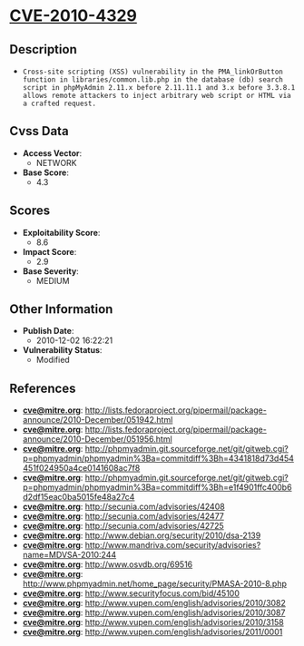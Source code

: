 
# [CVE-2010-4329](http://lists.fedoraproject.org/pipermail/package-announce/2010-December/051942.html)

## Description

- `Cross-site scripting (XSS) vulnerability in the PMA_linkOrButton function in libraries/common.lib.php in the database (db) search script in phpMyAdmin 2.11.x before 2.11.11.1 and 3.x before 3.3.8.1 allows remote attackers to inject arbitrary web script or HTML via a crafted request.`

## Cvss Data

- **Access Vector**:
  - NETWORK
- **Base Score**:
  - 4.3

## Scores

- **Exploitability Score**:
  - 8.6
- **Impact Score**:
  - 2.9
- **Base Severity**:
  - MEDIUM

## Other Information

- **Publish Date**:
  - 2010-12-02 16:22:21
- **Vulnerability Status**:
  - Modified

## References

- **cve@mitre.org**: http://lists.fedoraproject.org/pipermail/package-announce/2010-December/051942.html
- **cve@mitre.org**: http://lists.fedoraproject.org/pipermail/package-announce/2010-December/051956.html
- **cve@mitre.org**: http://phpmyadmin.git.sourceforge.net/git/gitweb.cgi?p=phpmyadmin/phpmyadmin%3Ba=commitdiff%3Bh=4341818d73d454451f024950a4ce0141608ac7f8
- **cve@mitre.org**: http://phpmyadmin.git.sourceforge.net/git/gitweb.cgi?p=phpmyadmin/phpmyadmin%3Ba=commitdiff%3Bh=e1f4901ffc400b6d2df15eac0ba5015fe48a27c4
- **cve@mitre.org**: http://secunia.com/advisories/42408
- **cve@mitre.org**: http://secunia.com/advisories/42477
- **cve@mitre.org**: http://secunia.com/advisories/42725
- **cve@mitre.org**: http://www.debian.org/security/2010/dsa-2139
- **cve@mitre.org**: http://www.mandriva.com/security/advisories?name=MDVSA-2010:244
- **cve@mitre.org**: http://www.osvdb.org/69516
- **cve@mitre.org**: http://www.phpmyadmin.net/home_page/security/PMASA-2010-8.php
- **cve@mitre.org**: http://www.securityfocus.com/bid/45100
- **cve@mitre.org**: http://www.vupen.com/english/advisories/2010/3082
- **cve@mitre.org**: http://www.vupen.com/english/advisories/2010/3087
- **cve@mitre.org**: http://www.vupen.com/english/advisories/2010/3158
- **cve@mitre.org**: http://www.vupen.com/english/advisories/2011/0001
